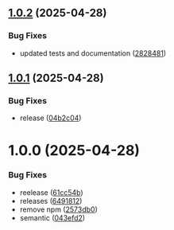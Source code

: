 ## [1.0.2](https://github.com/ijack-technologies/flask-breadcrumb/compare/v1.0.1...v1.0.2) (2025-04-28)


### Bug Fixes

* updated tests and documentation ([2828481](https://github.com/ijack-technologies/flask-breadcrumb/commit/2828481868c2f104570c3abf0dbe2a07c0c08d3d))

## [1.0.1](https://github.com/ijack-technologies/flask-breadcrumb/compare/v1.0.0...v1.0.1) (2025-04-28)


### Bug Fixes

* release ([04b2c04](https://github.com/ijack-technologies/flask-breadcrumb/commit/04b2c043d4cfa030d1139b8e80d442b0abb98a74))

# 1.0.0 (2025-04-28)


### Bug Fixes

* reelease ([61cc54b](https://github.com/ijack-technologies/flask-breadcrumb/commit/61cc54b7878aae77fcbba0c7ef9aa475d5527c6d))
* releases ([6491812](https://github.com/ijack-technologies/flask-breadcrumb/commit/649181236d4e2848127a4d166293e7d4194915a7))
* remove npm ([2573db0](https://github.com/ijack-technologies/flask-breadcrumb/commit/2573db08d2242445ca5b3572244e26d99630ae62))
* semantic ([043efd2](https://github.com/ijack-technologies/flask-breadcrumb/commit/043efd2d4a34b369b771e3bb1e1a1f86d260da60))
